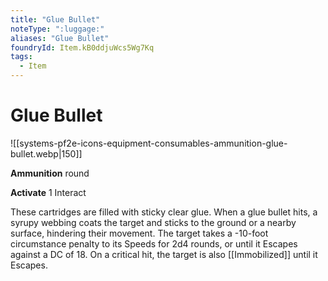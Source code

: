 ```yaml
---
title: "Glue Bullet"
noteType: ":luggage:"
aliases: "Glue Bullet"
foundryId: Item.kB0ddjuWcs5Wg7Kq
tags:
  - Item
---
```


# Glue Bullet
![[systems-pf2e-icons-equipment-consumables-ammunition-glue-bullet.webp|150]]

**Ammunition** round

**Activate** 1 Interact

These cartridges are filled with sticky clear glue. When a glue bullet hits, a syrupy webbing coats the target and sticks to the ground or a nearby surface, hindering their movement. The target takes a -10-foot circumstance penalty to its Speeds for 2d4 rounds, or until it Escapes against a DC of 18. On a critical hit, the target is also [[Immobilized]] until it Escapes.
